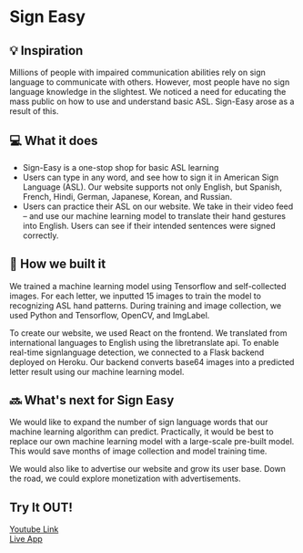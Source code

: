 # Sign Easy

## 💡 Inspiration
Millions of people with impaired communication abilities rely on sign language to communicate with others. However, most people have no sign language knowledge in the slightest. We noticed a need for educating the mass public on how to use and understand basic ASL. Sign-Easy arose as a result of this.

## 💻 What it does
- Sign-Easy is a one-stop shop for basic ASL learning
- Users can type in any word, and see how to sign it in American Sign Language (ASL). Our website supports not only English, but Spanish, French, Hindi, German, Japanese, Korean, and Russian.
- Users can practice their ASL on our website. We take in their video feed – and use our machine learning model to translate their hand gestures into English. Users can see if their intended sentences were signed correctly. 

## 🔨 How we built it
We trained a machine learning model using Tensorflow and self-collected images. For each letter, we inputted 15 images to train the model to recognizing ASL hand patterns. During training and image collection, we used Python and Tensorflow, OpenCV, and ImgLabel.

To create our website, we used React on the frontend. We translated from international languages to English using the libretranslate api. To enable real-time signlanguage detection, we connected to a Flask backend deployed on Heroku. Our backend converts base64 images into a predicted letter result using our machine learning model.

## 🔜 What's next for Sign Easy

We would like to expand the number of sign language words that our machine learning algorithm can predict. Practically, it would be best to replace our own machine learning model with a large-scale pre-built model. This would save months of image collection and model training time.

We would also like to advertise our website and grow its user base. Down the road, we could explore monetization with advertisements.

## Try It OUT!
[Youtube Link](https://www.youtube.com/watch?v=L3NoBqH5a7g&ab_channel=AkhilKammila)
<br />
[Live App](https://akhilkammila.github.io/Sign-Easy/)
